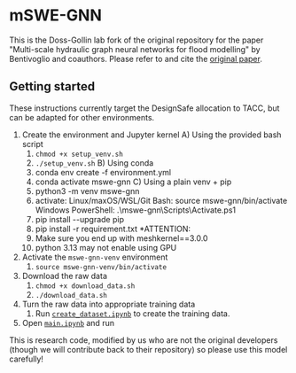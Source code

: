 # mSWE-GNN

This is the Doss-Gollin lab fork of the original repository for the paper "Multi-scale hydraulic graph neural networks for flood modelling" by Bentivoglio and coauthors.
Please refer to and cite the [original paper](https://nhess.copernicus.org/articles/25/335/2025/).

## Getting started

These instructions currently target the DesignSafe allocation to TACC, but can be adapted for other environments.

1. Create the environment and Jupyter kernel
   A) Using the provided bash script
    1. `chmod +x setup_venv.sh`
    2. `./setup_venv.sh`
   B) Using conda
    1. conda env create -f environment.yml
    2. conda activate mswe-gnn
   C) Using a plain venv + pip
    1. python3 -m venv mswe-gnn
    3. activate:
       Linux/maxOS/WSL/Git Bash: source mswe-gnn/bin/activate
       Windows PowerShell: .\mswe-gnn\Scripts\Activate.ps1
    5. pip install --upgrade pip
    6. pip install -r requirement.txt
   *ATTENTION:
    1. Make sure you end up with meshkernel==3.0.0
    2. python 3.13 may not enable using GPU
3. Activate the `mswe-gnn-venv` environment
    1. `source mswe-gnn-venv/bin/activate`
4. Download the raw data
    1. `chmod +x download_data.sh`
    2. `./download_data.sh`
5. Turn the raw data into appropriate training data
    1. Run [`create_dataset.ipynb`](./database/create_dataset.ipynb) to create the training data.
6. Open [`main.ipynb`](./main.ipynb) and run

This is research code, modified by us who are not the original developers (though we will contribute back to their repository) so please use this model carefully!
